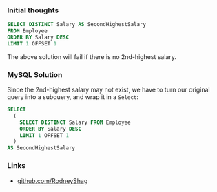 ### Initial thoughts

```sql
SELECT DISTINCT Salary AS SecondHighestSalary
FROM Employee
ORDER BY Salary DESC
LIMIT 1 OFFSET 1
```

The above solution will fail if there is no 2nd-highest salary.

### MySQL Solution

Since the 2nd-highest salary may not exist, we have to turn our original query into a subquery, and wrap it in a `Select`:

```sql
SELECT
  (
    SELECT DISTINCT Salary FROM Employee
    ORDER BY Salary DESC
    LIMIT 1 OFFSET 1
  )
AS SecondHighestSalary
```

### Links

- [github.com/RodneyShag](https://github.com/RodneyShag)
